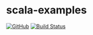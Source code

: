# scala-examples
[![GitHub](https://img.shields.io/github/license/LinuxUser404/scala-examples)](https://github.com/LinuxUser404/scala-examples/blob/master/LICENSE)
[![Build Status](https://travis-ci.org/LinuxUser404/scala-examples.svg?branch=master)](https://travis-ci.org/LinuxUser404/scala-examples)
